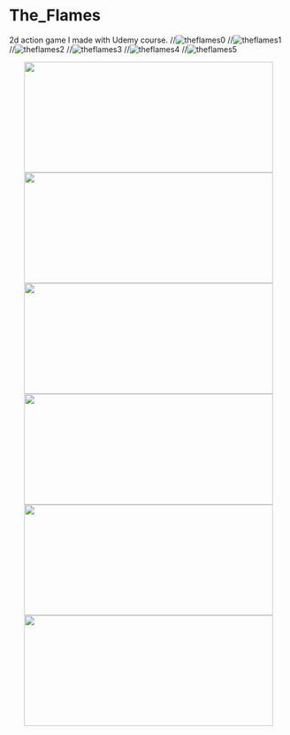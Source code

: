 # The_Flames
2d action game I made with Udemy course.
//![theflames0](https://user-images.githubusercontent.com/60680749/152657043-71d22d78-42dc-4844-aa42-22ad75002daa.png)
//![theflames1](https://user-images.githubusercontent.com/60680749/152657045-96ea93e7-d33d-4657-bf3a-15f09e1d172e.png)
//![theflames2](https://user-images.githubusercontent.com/60680749/152657046-d8629b22-8d5c-4388-bdc2-711fd8114836.png)
//![theflames3](https://user-images.githubusercontent.com/60680749/152657048-b6192a2f-10a1-478f-8e1b-a4df1669956d.png)
//![theflames4](https://user-images.githubusercontent.com/60680749/152657049-de98b01a-b017-42ac-a61f-aed9c88e89ce.png)
//![theflames5](https://user-images.githubusercontent.com/60680749/152657051-44100a1f-af5c-44e1-b320-05a105106ba4.png)



<p align="center">
<img src="https://user-images.githubusercontent.com/60680749/152657045-96ea93e7-d33d-4657-bf3a-15f09e1d172e.png" width="450" height="200">
<img src="https://user-images.githubusercontent.com/60680749/152657043-71d22d78-42dc-4844-aa42-22ad75002daa.png" width="450" height="200">
<img src="https://user-images.githubusercontent.com/60680749/152657046-d8629b22-8d5c-4388-bdc2-711fd8114836.png" width="450" height="200">
<img src="https://user-images.githubusercontent.com/60680749/152657048-b6192a2f-10a1-478f-8e1b-a4df1669956d.png" width="450" height="200">
<img src="https://user-images.githubusercontent.com/60680749/152657049-de98b01a-b017-42ac-a61f-aed9c88e89ce.png" width="450" height="200">
<img src="https://user-images.githubusercontent.com/60680749/152657051-44100a1f-af5c-44e1-b320-05a105106ba4.png" width="450" height="200">
  
</p>
